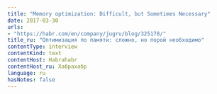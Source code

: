 ```yaml
---
title: "Memory optimization: Difficult, but Sometimes Necessary"
date: 2017-03-30
urls:
- "https://habr.com/en/company/jugru/blog/325178/"
title_ru: "Оптимизация по памяти: сложно, но порой необходимо"
contentType: interview
contentKind: text
contentHost: Habrahabr
contentHost_ru: Хабрахабр
language: ru
hasNotes: false
---
```

